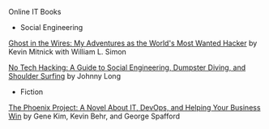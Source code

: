 Online IT Books


- Social Engineering 

[Ghost in the Wires: My Adventures as the World's Most Wanted Hacker](http://index-of.es/EBooks/GhostintheWiresByKevinMitnick.pdf) by Kevin Mitnick with William L. Simon

[No Tech Hacking: A Guide to Social Engineering, Dumpster Diving, and Shoulder Surfing](https://doc.lagout.org/Others/No%20Tech%20Hacking%20A%20Guide%20to%20Social%20Engineering%20Dumpster%20Diving%20%26%20Shoulder%20Surfing.pdf) by Johnny Long


- Fiction

[The Phoenix Project: A Novel About IT, DevOps, and Helping Your Business Win](https://itrevolution.com/wp-content/uploads/files/PhoenixProjectExcerpt.pdf) by Gene Kim, Kevin Behr, and George Spafford 
